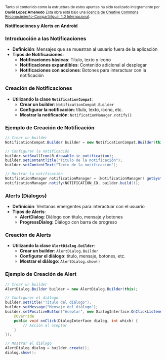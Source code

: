 <small>Tanto el contenido como la estructura de estos apuntes ha sido realizado integramente por <b>David Lopez Amenedo</b></small>
<small>Esta obra está bajo una <a href="https://creativecommons.org/licenses/by-sa/4.0/">licencia de Creative Commons Reconocimiento-CompartirIgual 4.0 Internacional</a>.</small>

**Notificaciones y Alerts en Android**

### Introducción a las Notificaciones

* **Definición**: Mensajes que se muestran al usuario fuera de la aplicación
* **Tipos de Notificaciones**:
	+ **Notificaciones básicas**: Título, texto y ícono
	+ **Notificaciones expandibles**: Contenido adicional al desplegar
	+ **Notificaciones con acciones**: Botones para interactuar con la notificación

### Creación de Notificaciones

* **Utilizando la clase `NotificationCompat`**:
	+ **Crear un builder**: `NotificationCompat.Builder`
	+ **Configurar la notificación**: título, texto, ícono, etc.
	+ **Mostrar la notificación**: `NotificationManager.notify()`

### Ejemplo de Creación de Notificación
```java
// Crear un builder
NotificationCompat.Builder builder = new NotificationCompat.Builder(this, CHANNEL_ID);

// Configurar la notificación
builder.setSmallIcon(R.drawable.ic_notification);
builder.setContentTitle("Título de la notificación");
builder.setContentText("Texto de la notificación");

// Mostrar la notificación
NotificationManager notificationManager = (NotificationManager) getSystemService(Context.NOTIFICATION_SERVICE);
notificationManager.notify(NOTIFICATION_ID, builder.build());
```

### Alerts (Diálogos)

* **Definición**: Ventanas emergentes para interactuar con el usuario
* **Tipos de Alerts**:
	+ **AlertDialog**: Diálogo con título, mensaje y botones
	+ **ProgressDialog**: Diálogo con barra de progreso

### Creación de Alerts

* **Utilizando la clase `AlertDialog.Builder`**:
	+ **Crear un builder**: `AlertDialog.Builder`
	+ **Configurar el diálogo**: título, mensaje, botones, etc.
	+ **Mostrar el diálogo**: `AlertDialog.show()`

### Ejemplo de Creación de Alert
```java
// Crear un builder
AlertDialog.Builder builder = new AlertDialog.Builder(this);

// Configurar el diálogo
builder.setTitle("Título del diálogo");
builder.setMessage("Mensaje del diálogo");
builder.setPositiveButton("Aceptar", new DialogInterface.OnClickListener() {
    @Override
    public void onClick(DialogInterface dialog, int which) {
        // Acción al aceptar
    }
});

// Mostrar el diálogo
AlertDialog dialog = builder.create();
dialog.show();
```